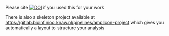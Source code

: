 Please cite [![DOI](https://zenodo.org/badge/DOI/10.5281/zenodo.597131.svg)](https://doi.org/10.5281/zenodo.597131) if you used this for your work

There is also a skeleton project available at https://gitlab.bioinf.nioo.knaw.nl/pipelines/amplicon-project which gives you automatically a layout to structure your analysis

